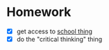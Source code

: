 # Homework

- [x] get access to [school thing](https://aueems.cce.af.mil)
- [x] do the "critical thinking" thing
